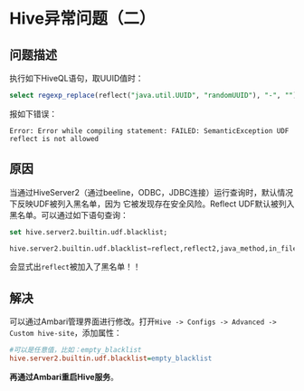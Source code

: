 Hive异常问题（二）
===================================================================================
## 问题描述
执行如下HiveQL语句，取UUID值时：
```sql
select regexp_replace(reflect("java.util.UUID", "randomUUID"), "-", "");
```
报如下错误：
```
Error: Error while compiling statement: FAILED: SemanticException UDF reflect is not allowed
```

## 原因
当通过HiveServer2（通过beeline，ODBC，JDBC连接）运行查询时，默认情况下反映UDF被列入黑名单，因为
它被发现存在安全风险。Reflect UDF默认被列入黑名单。可以通过如下语句查询：
```sql
set hive.server2.builtin.udf.blacklist;

hive.server2.builtin.udf.blacklist=reflect,reflect2,java_method,in_file
```
会显式出`reflect`被加入了黑名单！！

## 解决
可以通过Ambari管理界面进行修改。打开`Hive -> Configs -> Advanced -> Custom hive-site`，添加属性：
```ini
#可以是任意值，比如：empty_blacklist
hive.server2.builtin.udf.blacklist=empty_blacklist
```
**再通过Ambari重启Hive服务**。